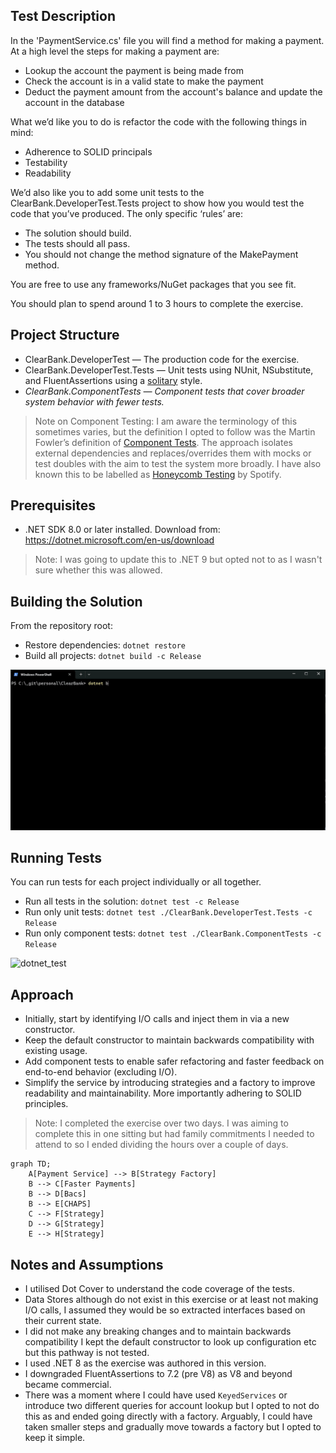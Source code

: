 ## Test Description
In the 'PaymentService.cs' file you will find a method for making a payment. At a high level the steps for making a payment are:

 - Lookup the account the payment is being made from
 - Check the account is in a valid state to make the payment
 - Deduct the payment amount from the account's balance and update the account in the database
 
What we’d like you to do is refactor the code with the following things in mind:  
 - Adherence to SOLID principals
 - Testability  
 - Readability 

We’d also like you to add some unit tests to the ClearBank.DeveloperTest.Tests project to show how you would test the code that you’ve produced. The only specific ‘rules’ are:  

 - The solution should build.
 - The tests should all pass.
 - You should not change the method signature of the MakePayment method.

You are free to use any frameworks/NuGet packages that you see fit.  
 
You should plan to spend around 1 to 3 hours to complete the exercise.

## Project Structure

- ClearBank.DeveloperTest — The production code for the exercise.
- ClearBank.DeveloperTest.Tests — Unit tests using NUnit, NSubstitute, and FluentAssertions using a [solitary](https://martinfowler.com/bliki/UnitTest.html) style.
- *ClearBank.ComponentTests — Component tests that cover broader system behavior with fewer tests.*

> Note on Component Testing: I am aware the terminology of this sometimes varies, but the definition I opted to follow was the 
> Martin Fowler’s definition of [Component Tests](https://martinfowler.com/bliki/ComponentTest.html). The approach isolates 
> external dependencies and replaces/overrides them with mocks or test doubles with the aim to test the system more broadly. I have also
> known this to be labelled as [Honeycomb Testing](https://engineering.atspotify.com/2018/01/testing-of-microservices) by Spotify.

## Prerequisites
- .NET SDK 8.0 or later installed. Download from: https://dotnet.microsoft.com/en-us/download

> Note: I was going to update this to .NET 9 but opted not to as I wasn't sure whether this was allowed.

## Building the Solution
From the repository root:

- Restore dependencies: `dotnet restore`
- Build all projects: `dotnet build -c Release`

![dotnet_build](dotnet_build.gif)

## Running Tests
You can run tests for each project individually or all together.

- Run all tests in the solution: `dotnet test -c Release`
- Run only unit tests: `dotnet test ./ClearBank.DeveloperTest.Tests -c Release`
- Run only component tests: `dotnet test ./ClearBank.ComponentTests -c Release`

![dotnet_test](dotnet_test.gif)

## Approach
- Initially, start by identifying I/O calls and inject them in via a new constructor.
- Keep the default constructor to maintain backwards compatibility with existing usage.
- Add component tests to enable safer refactoring and faster feedback on end-to-end behavior (excluding I/O).
- Simplify the service by introducing strategies and a factory to improve readability and maintainability. More importantly adhering to SOLID principles.

> Note: I completed the exercise over two days. I was aiming to complete this in one sitting but had family commitments I needed to attend
> to so I ended dividing the hours over a couple of days.

```mermaid
graph TD;
    A[Payment Service] --> B[Strategy Factory]
    B --> C[Faster Payments]
    B --> D[Bacs]
    B --> E[CHAPS]
    C --> F[Strategy]
    D --> G[Strategy]
    E --> H[Strategy]
```

## Notes and Assumptions
- I utilised Dot Cover to understand the code coverage of the tests.
- Data Stores although do not exist in this exercise or at least not making I/O calls, I assumed they would be so extracted interfaces based on their current state. 
- I did not make any breaking changes and to maintain backwards compatibility I kept the default constructor to look up configuration etc but this pathway is not tested.
- I used .NET 8 as the exercise was authored in this version.
- I downgraded FluentAssertions to 7.2 (pre V8) as V8 and beyond became commercial.
- There was a moment where I could have used `KeyedServices` or introduce two different queries for account lookup but 
I opted to not do this as and ended going directly with a factory. Arguably, I could have taken smaller steps and 
gradually move towards a factory but I opted to keep it simple.